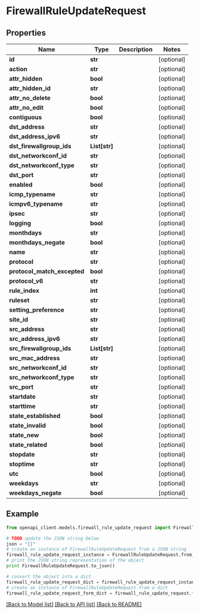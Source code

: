 # FirewallRuleUpdateRequest


## Properties

Name | Type | Description | Notes
------------ | ------------- | ------------- | -------------
**id** | **str** |  | [optional] 
**action** | **str** |  | [optional] 
**attr_hidden** | **bool** |  | [optional] 
**attr_hidden_id** | **str** |  | [optional] 
**attr_no_delete** | **bool** |  | [optional] 
**attr_no_edit** | **bool** |  | [optional] 
**contiguous** | **bool** |  | [optional] 
**dst_address** | **str** |  | [optional] 
**dst_address_ipv6** | **str** |  | [optional] 
**dst_firewallgroup_ids** | **List[str]** |  | [optional] 
**dst_networkconf_id** | **str** |  | [optional] 
**dst_networkconf_type** | **str** |  | [optional] 
**dst_port** | **str** |  | [optional] 
**enabled** | **bool** |  | [optional] 
**icmp_typename** | **str** |  | [optional] 
**icmpv6_typename** | **str** |  | [optional] 
**ipsec** | **str** |  | [optional] 
**logging** | **bool** |  | [optional] 
**monthdays** | **str** |  | [optional] 
**monthdays_negate** | **bool** |  | [optional] 
**name** | **str** |  | [optional] 
**protocol** | **str** |  | [optional] 
**protocol_match_excepted** | **bool** |  | [optional] 
**protocol_v6** | **str** |  | [optional] 
**rule_index** | **int** |  | [optional] 
**ruleset** | **str** |  | [optional] 
**setting_preference** | **str** |  | [optional] 
**site_id** | **str** |  | [optional] 
**src_address** | **str** |  | [optional] 
**src_address_ipv6** | **str** |  | [optional] 
**src_firewallgroup_ids** | **List[str]** |  | [optional] 
**src_mac_address** | **str** |  | [optional] 
**src_networkconf_id** | **str** |  | [optional] 
**src_networkconf_type** | **str** |  | [optional] 
**src_port** | **str** |  | [optional] 
**startdate** | **str** |  | [optional] 
**starttime** | **str** |  | [optional] 
**state_established** | **bool** |  | [optional] 
**state_invalid** | **bool** |  | [optional] 
**state_new** | **bool** |  | [optional] 
**state_related** | **bool** |  | [optional] 
**stopdate** | **str** |  | [optional] 
**stoptime** | **str** |  | [optional] 
**utc** | **bool** |  | [optional] 
**weekdays** | **str** |  | [optional] 
**weekdays_negate** | **bool** |  | [optional] 

## Example

```python
from openapi_client.models.firewall_rule_update_request import FirewallRuleUpdateRequest

# TODO update the JSON string below
json = "{}"
# create an instance of FirewallRuleUpdateRequest from a JSON string
firewall_rule_update_request_instance = FirewallRuleUpdateRequest.from_json(json)
# print the JSON string representation of the object
print FirewallRuleUpdateRequest.to_json()

# convert the object into a dict
firewall_rule_update_request_dict = firewall_rule_update_request_instance.to_dict()
# create an instance of FirewallRuleUpdateRequest from a dict
firewall_rule_update_request_form_dict = firewall_rule_update_request.from_dict(firewall_rule_update_request_dict)
```
[[Back to Model list]](../README.md#documentation-for-models) [[Back to API list]](../README.md#documentation-for-api-endpoints) [[Back to README]](../README.md)



